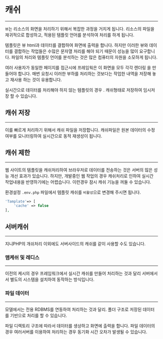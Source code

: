 # 캐쉬
---
`뷰`는 리소스의 화면을 처리하기 위해서 복잡한 과정을 거치게 됩니다. 
리소스의 파일을 재귀적으로 합성하고, 적용된 템플릿 언어를 분석하여 처리를 하게 됩니다. 

템플릿은 뷰 html과 데이터를 결합하여 화면에 출력을 합니다. 하지만 이러한 뷰와 데이터를 결합하는 작업들은 수많은 문자열 처리를 해야 되기 때문이 성능을 많이 요구합니다.
파일의 처리와 템플릿 언어를 분석하는 것은 많은 컴퓨터의 자원을 소모하게 됩니다. 

여러 사용자가 동일한 페이지를 접근시에 프레임웍은 이 화면을 모두 각각 렌더링 을 만들어야 합니다.
매번 요청시 이러한 부하를 처리하는 것보다는 작업한 내역을 저장해 놓고 재사용 하는 것이 유용합니다.

실시간으로 데이터를 처리해야 하지 않는 템플릿의 경우 . 캐쉬형태로 저장하여 임시저장 할 수 있습니다.


## 캐쉬 저장
---
이를 빠르게 처리하기 위해서 캐쉬 파일을 저장합니다. 캐쉬파일은 원본 데이터의 수정여부를 모니터링하여 실시간으로 동적 재생성이 됩니다.


## 캐쉬 제한
---
웹 사이트의 템플릿을 캐쉬처리하여 브라우저로 데이터를 전송하는 것은 서버의 많은 성능 개선 효과가 있습니다. 
하지만, 개발중인 웹 작업의 경우 캐쉬처리로 인하여 실시간 작업내용을 반영하기에는 어렵습니다.
이런경우 잠시 캐쉬 기능을 꺼둘 수 있습니다.

환경설정 `.env.php` 파일에서 템플릿 캐쉬를 `비활성`으로 변경해 주시면 됩니다.

```php
'Tamplate'=> [
    'cache' => false
],
```


## 서버캐쉬
---
지니PHP의 개쉬처리 이외에도 서버사이드의 캐쉬를 같이 사용할 수도 있습니다. 


### 맴케쉬 및 레디스
---
이전의 케시의 경우 프레임워크에서 실시간 캐쉬를 만들어 처리하는 것과 달리 서버에서서 별도의 시스템을 설치하여 동작하는 방식입니다.


### 파일 데이터
---
모델에서는 전용 RDBMS를 연동하여 처리하는 것과 달리. 폴더 구조로 저장된 데이터를 기반으로 처리를 할 수 있습니다.

파일 디렉토리 구조에 따라서 데이터를 생상하고 화면에 출력을 합니다.
파일 데이터의 경우 여러서버를 이용하여 처리하는 경우 동기화 시간 오차가 발생될 수 있습니다.